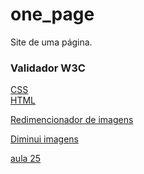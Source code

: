 # one_page
Site de uma página.



### Validador W3C

[CSS](https://jigsaw.w3.org/css-validator/)  <br>
[HTML](https://validator.w3.org/) <br>

[Redimencionador de imagens](https://imagecompressor.com/pt/)<br>

[Diminui imagens](https://www.iloveimg.com/pt/redimensionar-imagem#resize-options,pixels) <br>


[aula 25](https://www.youtube.com/watch?v=Tlz0JW6BQC4&list=PLbEOwbQR9lqySIIlPJ-Qwo4f4HSuXVeWk&index=25)